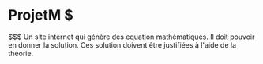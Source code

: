 # ProjetM $
$$$$$$$$$$$
Un site internet qui génère des equation mathématiques.
Il doit pouvoir en donner la solution.
Ces solution doivent être justifiées à l'aide de la théorie.
